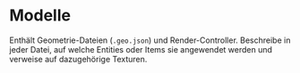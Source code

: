 # Modelle

Enthält Geometrie-Dateien (`.geo.json`) und Render-Controller. Beschreibe in jeder Datei, auf welche Entities oder Items sie angewendet werden und verweise auf dazugehörige Texturen.
